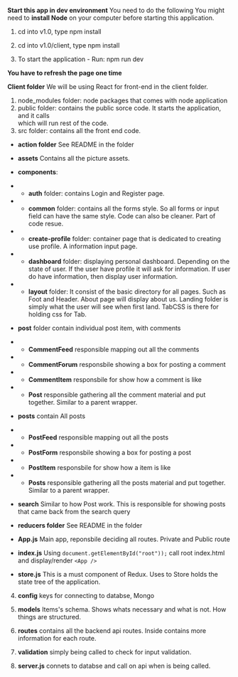 **Start this app in dev environment** You need to do the following
You might need to **install Node** on your computer before starting this application. 

1. cd into v1.0, type
npm install

2. cd into v1.0/client, type
npm install

3. To start the application - Run:
npm run dev

**You have to refresh the page one time**



**Client folder**
We will be using React for front-end in the client folder.
1. node_modules folder: node packages that comes with node application
2. public folder: contains the public sorce code. It starts the application, and it calls <div id="root"></div> which will run rest of the code.
3. src folder: contains all the front end code.
* **action folder**
See README in the folder
* **assets**
Contains all the picture assets.
* **components**:
* * **auth** folder:
contains Login and Register page.
* * **common** folder:
contains all the forms style. So all forms or input field can have the same style. Code can also be cleaner. Part of code resue. 
* * **create-profile** folder:
container page that is dedicated to creating use profile. A information input page. 
* * **dashboard** folder:
displaying personal dashboard. Depending on the state of user. If the user have profile it will ask for information. If user do have information, then display user information.
* * **layout** folder:
It consist of the basic directory for all pages. Such as Foot and Header. About page will display about us. Landing folder is simply what the user will see when first land. TabCSS is there for holding css for Tab. 
* **post** folder
contain individual post item, with comments
* * **CommentFeed**
responsible mapping out all the comments
* * **CommentForum**
responsbile showing a box for posting a comment
* * **CommentItem**
responsbile for show how a comment is like
* * **Post**
responsible gathering all the comment material and put together. Similar to a parent wrapper.
* **posts**
contain All posts
* * **PostFeed**
responsible mapping out all the posts
* * **PostForm**
responsbile showing a box for posting a post
* * **PostItem**
responsbile for show how a item is like
* * **Posts**
responsible gathering all the posts material and put together. Similar to a parent wrapper.

* **search**
Similar to how Post work. This is responsible for showing posts that came back from the search query

* **reducers folder**
See README in the folder

* **App.js**
Main app, reponsbile deciding all routes. Private and Public route

* **index.js**
Using ```document.getElementById("root"));``` call root index.html and display/render ```<App />``` 

* **store.js**
This is a must component of Redux. Uses to Store holds the state tree of the application. 

4. **config**
keys for connecting to databse, Mongo

5. **models**
Items's schema. Shows whats necessary and what is not. How things are structured. 

6. **routes**
contains all the backend api routes. Inside contains more information for each route. 

7. **validation**
simply being called to check for input validation.

8. **server.js**
connets to databse and call on api when is being called. 